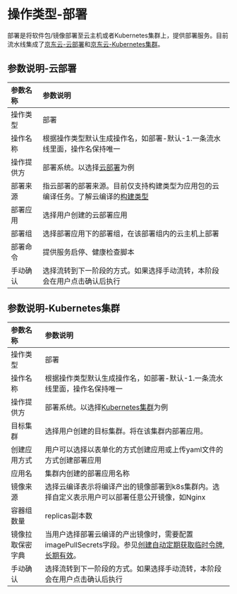 # 操作类型-部署

部署是将软件包/镜像部署至云主机或者Kubernetes集群上，提供部署服务。目前流水线集成了[京东云-云部署](../../../Developer-Tools/CodeDeploy/Introduction/Product-Overview.md)和[京东云-Kubernetes集群](../../../Elastic-Compute/JCS-for-Kubernetes/Introduction/Product-Overview.md)。



## 参数说明-云部署

参数名称|参数说明
:---|:---
操作类型|部署
操作名称|根据操作类型默认生成操作名，如部署-默认-1.一条流水线里面，操作名保持唯一
操作提供方|部署系统。以选择[云部署](../../../Developer-Tools/CodeDeploy/Introduction/Product-Overview.md)为例
部署来源|指云部署的部署来源。目前仅支持构建类型为应用包的云编译任务。了解云编译的[构建类型](../../../Developer-Tools/CodeBuild/Operation-Guide/Build-Storage.md)
部署应用|选择用户创建的云部署应用
部署组|选择部署应用下的部署组，在该部署组内的云主机上部署
部署命令|提供服务启停、健康检查脚本
手动确认|选择流转到下一阶段的方式。如果选择手动流转，本阶段会在用户点击确认后执行



## 参数说明-Kubernetes集群

参数名称|参数说明
:---|:---
操作类型|部署
操作名称|根据操作类型默认生成操作名，如部署-默认-1.一条流水线里面，操作名保持唯一
操作提供方|部署系统。以选择[Kubernetes集群](../../../Elastic-Compute/JCS-for-Kubernetes/Introduction/Product-Overview.md)为例
目标集群|选择用户创建的目标集群。将在该集群内部署应用。
创建应用方式|用户可以选择以表单化的方式创建应用或上传yaml文件的方式创建部署应用
应用名|集群内创建的部署应用名称
镜像来源|选择云编译表示将编译产出的镜像部署到k8s集群内。选择自定义表示用户可以部署任意公开镜像，如Nginx
容器组数量|replicas副本数
镜像拉取保密字典|当用户选择部署云编译的产出镜像时，需要配置imagePullSecrets字段。参见[创建自动定期获取临时令牌,长期有效](../../../Elastic-Compute/Container-Registry/Best-Practices/Deploy-Application.md)。
手动确认|选择流转到下一阶段的方式。如果选择手动流转，本阶段会在用户点击确认后执行
